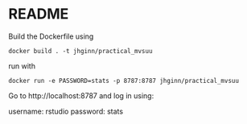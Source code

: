 # README

Build the Dockerfile using 

```shell
docker build . -t jhginn/practical_mvsuu
```

run with 

```shell
docker run -e PASSWORD=stats -p 8787:8787 jhginn/practical_mvsuu
```

Go to http://localhost:8787 and log in using:

username: rstudio
password: stats